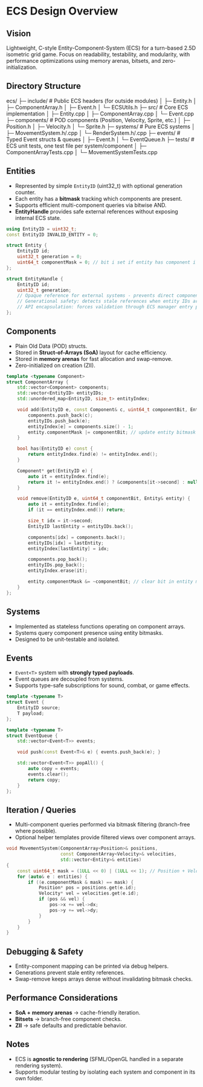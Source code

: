 # ECS Design Overview

## Vision
Lightweight, C-style Entity-Component-System (ECS) for a turn-based 2.5D isometric grid game. 
Focus on readability, testability, and modularity, with performance optimizations using memory arenas, bitsets, and zero-initialization.

## Directory Structure

ecs/
├─ include/          # Public ECS headers (for outside modules)
│   ├─ Entity.h
│   ├─ ComponentArray.h
│   ├─ Event.h
│   └─ ECSUtils.h
├─ src/              # Core ECS implementation
│   ├─ Entity.cpp
│   ├─ ComponentArray.cpp
│   └─ Event.cpp
├─ components/       # POD components (Position, Velocity, Sprite, etc.)
│   ├─ Position.h
│   ├─ Velocity.h
│   └─ Sprite.h
├─ systems/          # Pure ECS systems
│   ├─ MovementSystem.h/.cpp
│   └─ RenderSystem.h/.cpp
├─ events/           # Typed Event structs & queues
│   ├─ Event.h
│   └─ EventQueue.h
├─ tests/            # ECS unit tests, one test file per system/component
│   ├─ ComponentArrayTests.cpp
│   └─ MovementSystemTests.cpp

## Entities
- Represented by simple `EntityID` (uint32_t) with optional generation counter.
- Each entity has a **bitmask** tracking which components are present.
- Supports efficient multi-component queries via bitwise AND.
- **EntityHandle** provides safe external references without exposing internal ECS state.

```cpp
using EntityID = uint32_t;
const EntityID INVALID_ENTITY = 0;

struct Entity {
    EntityID id;
    uint32_t generation = 0;
    uint64_t componentMask = 0; // bit i set if entity has component i
};

struct EntityHandle {
    EntityID id;
    uint32_t generation;
    // Opaque reference for external systems - prevents direct component mask access
    // Generational safety: detects stale references when entity IDs are reused
    // API encapsulation: forces validation through ECS manager entry points
};
```

## Components
- Plain Old Data (POD) structs.
- Stored in **Struct-of-Arrays (SoA)** layout for cache efficiency.
- Stored in **memory arenas** for fast allocation and swap-remove.
- Zero-initialized on creation (ZII).

```cpp
template <typename Component>
struct ComponentArray {
    std::vector<Component> components;
    std::vector<EntityID> entityIDs;
    std::unordered_map<EntityID, size_t> entityIndex;

    void add(EntityID e, const Component& c, uint64_t componentBit, Entity& entity) {
        components.push_back(c);
        entityIDs.push_back(e);
        entityIndex[e] = components.size() - 1;
        entity.componentMask |= componentBit; // update entity bitmask
    }

    bool has(EntityID e) const {
        return entityIndex.find(e) != entityIndex.end();
    }

    Component* get(EntityID e) {
        auto it = entityIndex.find(e);
        return it != entityIndex.end() ? &components[it->second] : nullptr;
    }

    void remove(EntityID e, uint64_t componentBit, Entity& entity) {
        auto it = entityIndex.find(e);
        if (it == entityIndex.end()) return;

        size_t idx = it->second;
        EntityID lastEntity = entityIDs.back();

        components[idx] = components.back();
        entityIDs[idx] = lastEntity;
        entityIndex[lastEntity] = idx;

        components.pop_back();
        entityIDs.pop_back();
        entityIndex.erase(it);

        entity.componentMask &= ~componentBit; // clear bit in entity mask
    }
};
```

## Systems
- Implemented as stateless functions operating on component arrays.
- Systems query component presence using entity bitmasks.
- Designed to be unit-testable and isolated.

## Events
- `Event<T>` system with **strongly typed payloads**.
- Event queues are decoupled from systems.
- Supports type-safe subscriptions for sound, combat, or game effects.

```cpp
template <typename T>
struct Event {
    EntityID source;
    T payload;
};

template <typename T>
struct EventQueue {
    std::vector<Event<T>> events;

    void push(const Event<T>& e) { events.push_back(e); }

    std::vector<Event<T>> popAll() {
        auto copy = events;
        events.clear();
        return copy;
    }
};
```

## Iteration / Queries
- Multi-component queries performed via bitmask filtering (branch-free where possible).
- Optional helper templates provide filtered views over component arrays.

```cpp
void MovementSystem(ComponentArray<Position>& positions,
                    const ComponentArray<Velocity>& velocities,
                    std::vector<Entity>& entities) 
{
    const uint64_t mask = (1ULL << 0) | (1ULL << 1); // Position + Velocity
    for (auto& e : entities) {
        if ((e.componentMask & mask) == mask) {
            Position* pos = positions.get(e.id);
            Velocity* vel = velocities.get(e.id);
            if (pos && vel) {
                pos->x += vel->dx;
                pos->y += vel->dy;
            }
        }
    }
}
```

## Debugging & Safety
- Entity-component mapping can be printed via debug helpers.
- Generations prevent stale entity references.
- Swap-remove keeps arrays dense without invalidating bitmask checks.

## Performance Considerations
- **SoA + memory arenas** → cache-friendly iteration.
- **Bitsets** → branch-free component checks.
- **ZII** → safe defaults and predictable behavior.

## Notes
- ECS is **agnostic to rendering** (SFML/OpenGL handled in a separate rendering system).
- Supports modular testing by isolating each system and component in its own folder.
